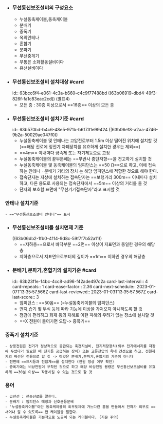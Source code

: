 - ### 무선통신보조설비의 구성요소
	- 누설동축케이블,동축케이블
	- 분배기
	- 증폭기
	- 옥외안테나
	- 혼합기
	- 분파기
	- 무선중계기
	- 무통은 소화활동설비이다
	- 유선설비이다
- ### 무선통신보조설비 설치대상 #card
  id:: 63bcc6f4-e061-4c3a-b660-c4c9f77488bd
  ((63b06919-dbd4-49f3-826f-fa1c83eac2cd)) (별표4)
	- 모든 층 : 30층 이상으로서 ==16층== 이상의 모든 층
- ### 무선통신보조설비 설치기준 #card
  id:: 63b570bd-b4c6-48e5-971b-b61731e99424
  ((63b06e18-a2aa-4746-9b2a-50029ae047f0))
	- 누설동축케이블 및 안테나는 고압전로부터 1.5m 이상 떨어진 위치에 설치할 것 (==해당 전로에 정전기 차폐장치를 유효하게 설치한 경우는 제외==)
	- ==4m== 이내마다 금속제 또는 자기제등으로 고정
	- 누설동축케이블의 끝부분에는 ==무반사 종단저항==을 견고하게 설치할 것
	- 누설동축케이블 및 동축케이블의 임피던스는 ==50 Ω==으로 하고, 이에 접속하는 안테나ᆞ분배기 기타의 장치
	  는 해당 임피던스에 적합한 것으로 해야 한다.
	- 접속단자는 지상에 설치하는 접속단자는 ==보행거리 300m== 이내마다 설치하고, 다른 용도로 사용되는 접속단자에서 ==5m== 이상의 거리를 둘 것
	- 단자의 보호함 표면에 "무선기기접속단자"라고 표시할 것
### 안테나 설치기준
	- =="무선통신보조설비 안테나"== 표시
- ### 무선통신보조설비를 설치면제 기준
  ((63b06db2-1fb0-4114-9d8c-59f7f7b52a11))
	- ==지하층==으로서 바닥부분 ==2면== 이상이 지표면과 동일한 경우의 해당층
	- 지하층으로서 지표면으로부터의 깊이가 ==1m== 이하인 경우의 해당층
- ### 분배기,분파기,혼합기의 설치기준 #card
  id:: 63b23f1e-14bc-4cc8-ad96-f42ade497c2a
  card-last-interval:: 4
  card-repeats:: 1
  card-ease-factor:: 2.36
  card-next-schedule:: 2023-01-07T13:35:57.566Z
  card-last-reviewed:: 2023-01-03T13:35:57.567Z
  card-last-score:: 3
	- 임피던스 : ==50옴==  (=누설동축케이블의 임피던스)
	- 먼지,습기 및 부식 등데 따라 기능에 이상을 가져오지 아니하도록 할 것
	- 점검에 편리하고 화재 등의 재해로 이한 피해의 우려가 없는 장소에 설치할 것
	- ==X 전원이 들어가면 오답-> 증폭기==
### 증폭기 설치기준
	- 상용전원은 전기가 정상적으로 공급되는 축전지설비, 전기저장장치(외부 전기에너지를 저장해 두었다가 필요한 때 전기를 공급하는 장치) 또는 교류전압의 옥내 간선으로 하고, 전원까지의 배선은 전용으로 할 것 -> 이것은 분배기,분파기,혼합기의 기준이 아니다
	- 전면에 ==표시등과 전압계==를 설치한다 (전원 정상 여부 확인)
	- 증폭기에는 비상전원이 부착된 것으로 하고 해당 비상전원 용량은 무선통신보조설비를 유효하게 ==30분 이상== 작동시킬 수 있는 것으로 할 것
### 용어
	- 급전선 : 전송선로를 말한다.
	- 분배기 : 임피던스 매칭과 신호균등분배
	- "누설동축케이블"이란 동축케이블의 외부도체에 가느다란 홈을 만들어서 전파가 외부로 ==새어나 갈 수 있도록== 한 케이블을 말한다.
	- 누설동축케이블은 기본적으로 노출이 되는 케이블이다. (지문 주의)